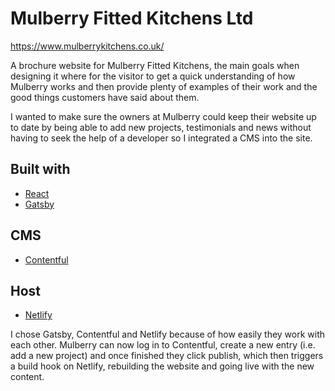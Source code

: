 # Mulberry Fitted Kitchens Ltd

https://www.mulberrykitchens.co.uk/

A brochure website for Mulberry Fitted Kitchens, the main goals when designing it where for the visitor to get a quick understanding of how Mulberry works and then provide plenty of examples of their work and the good things customers have said about them.

I wanted to make sure the owners at Mulberry could keep their website up to date by being able to add new projects, testimonials and news without having to seek the help of a developer so I integrated a CMS into the site.

## Built with

- [React](https://reactjs.org/)
- [Gatsby](https://www.gatsbyjs.org/)

## CMS

- [Contentful](https://www.contentful.com/)

## Host

- [Netlify](https://www.netlify.com/)

I chose Gatsby, Contentful and Netlify because of how easily they work with each other. Mulberry can now log in to Contentful, create a new entry (i.e. add a new project) and once finished they click publish, which then triggers a build hook on Netlify, rebuilding the website and going live with the new content.
